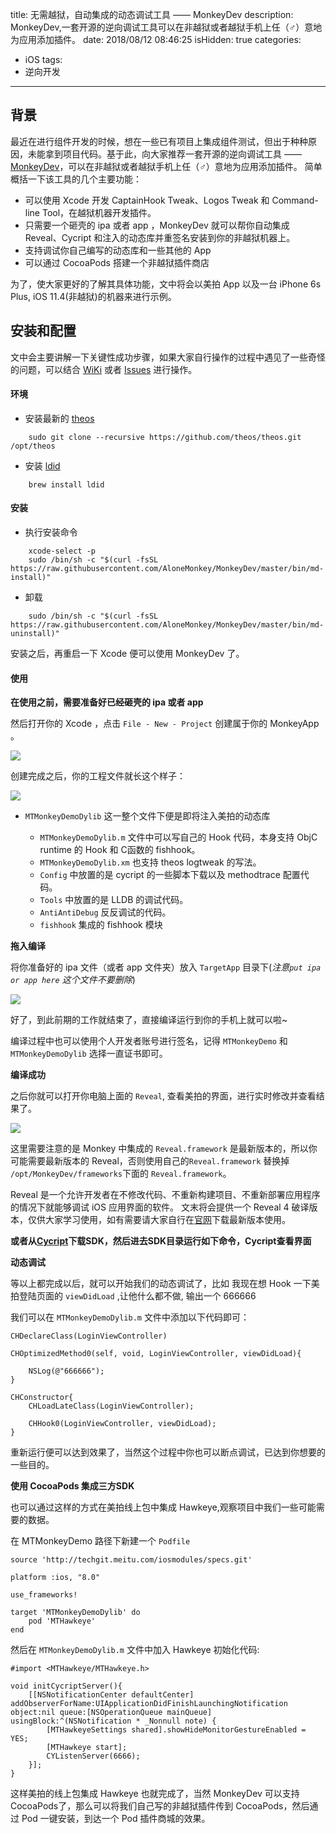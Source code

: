 
title: 无需越狱，自动集成的动态调试工具 —— MonkeyDev
description: MonkeyDev,一套开源的逆向调试工具可以在非越狱或者越狱手机上任（♂）意地为应用添加插件。
date: 2018/08/12 08:46:25
isHidden: true
categories: 
- iOS
tags:
- 逆向开发

---

## 背景

最近在进行组件开发的时候，想在一些已有项目上集成组件测试，但出于种种原因，未能拿到项目代码。基于此，向大家推荐一套开源的逆向调试工具 —— [MonkeyDev](https://github.com/AloneMonkey/MonkeyDev)，可以在非越狱或者越狱手机上任（♂）意地为应用添加插件。
简单概括一下该工具的几个主要功能：

- 可以使用 Xcode 开发 CaptainHook Tweak、Logos Tweak 和 Command-line Tool，在越狱机器开发插件。
- 只需要一个砸壳的 ipa 或者 app ，MonkeyDev 就可以帮你自动集成 Reveal、Cycript 和注入的动态库并重签名安装到你的非越狱机器上。
- 支持调试你自己编写的动态库和一些其他的 App
- 可以通过 CocoaPods 搭建一个非越狱插件商店

为了，使大家更好的了解其具体功能，文中将会以美拍 App 以及一台 iPhone 6s Plus, iOS 11.4(非越狱)的机器来进行示例。

## 安装和配置

文中会主要讲解一下关键性成功步骤，如果大家自行操作的过程中遇见了一些奇怪的问题，可以结合 [WiKi](https://github.com/AloneMonkey/MonkeyDev/wiki/%E5%AE%89%E8%A3%85) 或者 [Issues](https://github.com/AloneMonkey/MonkeyDev/issues) 进行操作。

#### 环境

- 安装最新的 [theos](https://github.com/theos/theos/wiki/Installation)

```
    sudo git clone --recursive https://github.com/theos/theos.git /opt/theos
```

- 安装 [ldid](http://iphonedevwiki.net/index.php/Ldid)

```
    brew install ldid
```

#### 安装

- 执行安装命令

```
    xcode-select -p
    sudo /bin/sh -c "$(curl -fsSL https://raw.githubusercontent.com/AloneMonkey/MonkeyDev/master/bin/md-install)"
```

- 卸载

```
    sudo /bin/sh -c "$(curl -fsSL https://raw.githubusercontent.com/AloneMonkey/MonkeyDev/master/bin/md-uninstall)"
```

安装之后，再重启一下 Xcode 便可以使用 MonkeyDev 了。


#### 使用

**在使用之前，需要准备好已经砸壳的 ipa 或者 app**

然后打开你的 Xcode ，点击 `File - New - Project` 创建属于你的 MonkeyApp 。

![](https://github.com/KnightJoker/KnightJoker.github.io/blob/hexo/KJBlog/source/_posts/Img/Create_project.png?raw=true)

创建完成之后，你的工程文件就长这个样子：

![](https://github.com/KnightJoker/KnightJoker.github.io/blob/hexo/KJBlog/source/_posts/Img/Project_files.png?raw=true)

- `MTMonkeyDemoDylib` 这一整个文件下便是即将注入美拍的动态库

    + `MTMonkeyDemoDylib.m` 文件中可以写自己的 Hook 代码，本身支持 ObjC runtime 的 Hook 和 C函数的 fishhook。
    + `MTMonkeyDemoDylib.xm` 也支持 theos logtweak 的写法。
    + `Config` 中放置的是 cycript 的一些脚本下载以及 methodtrace 配置代码。
    + `Tools` 中放置的是 LLDB 的调试代码。
    + `AntiAntiDebug` 反反调试的代码。
    + `fishhook` 集成的 fishhook 模块
    
**拖入编译**

将你准备好的 ipa 文件（或者 app 文件夹）放入 `TargetApp` 目录下(*注意`put ipa or app here` 这个文件不要删除*)

![](https://github.com/KnightJoker/KnightJoker.github.io/blob/hexo/KJBlog/source/_posts/Img/IPA_path.png?raw=true)

好了，到此前期的工作就结束了，直接编译运行到你的手机上就可以啦~

编译过程中也可以使用个人开发者账号进行签名，记得 `MTMonkeyDemo` 和 `MTMonkeyDemoDylib` 选择一直证书即可。

**编译成功**

之后你就可以打开你电脑上面的 `Reveal`, 查看美拍的界面，进行实时修改并查看结果了。

![](https://github.com/KnightJoker/KnightJoker.github.io/blob/hexo/KJBlog/source/_posts/Img/meipai_ui.png?raw=true)

这里需要注意的是 Monkey 中集成的 `Reveal.framework` 是最新版本的，所以你可能需要最新版本的 Reveal，否则使用自己的`Reveal.framework` 替换掉 `/opt/MonkeyDev/frameworks`下面的 `Reveal.framework`。

Reveal 是一个允许开发者在不修改代码、不重新构建项目、不重新部署应用程序的情况下就能够调试 iOS 应用界面的软件。 文末将会提供一个 Reveal 4 破译版本，仅供大家学习使用，如有需要请大家自行在[官网](http://revealapp.com/download/)下载最新版本使用。


**或者从[Cycript](http://www.cycript.org/)下载SDK，然后进去SDK目录运行如下命令，Cycript查看界面**

**动态调试**

等以上都完成以后，就可以开始我们的动态调试了，比如 我现在想 Hook 一下美拍登陆页面的 `viewDidLoad` ,让他什么都不做, 输出一个 666666

我们可以在 `MTMonkeyDemoDylib.m` 文件中添加以下代码即可：

```
CHDeclareClass(LoginViewController)

CHOptimizedMethod0(self, void, LoginViewController, viewDidLoad){
    
    NSLog(@"666666");
}

CHConstructor{
    CHLoadLateClass(LoginViewController);

    CHHook0(LoginViewController, viewDidLoad);
}
```

重新运行便可以达到效果了，当然这个过程中你也可以断点调试，已达到你想要的一些目的。

**使用 CocoaPods 集成三方SDK**

也可以通过这样的方式在美拍线上包中集成 Hawkeye,观察项目中我们一些可能需要的数据。

在 MTMonkeyDemo 路径下新建一个 `Podfile`

```
source 'http://techgit.meitu.com/iosmodules/specs.git'

platform :ios, "8.0"

use_frameworks! 

target 'MTMonkeyDemoDylib' do
    pod 'MTHawkeye'
end

```

然后在 `MTMonkeyDemoDylib.m` 文件中加入 Hawkeye 初始化代码:

```
#import <MTHawkeye/MTHawkeye.h>

void initCycriptServer(){
    [[NSNotificationCenter defaultCenter] addObserverForName:UIApplicationDidFinishLaunchingNotification object:nil queue:[NSOperationQueue mainQueue] usingBlock:^(NSNotification * _Nonnull note) {
        [MTHawkeyeSettings shared].showHideMonitorGestureEnabled = YES;
        [MTHawkeye start];
        CYListenServer(6666);
    }];
}
```

这样美拍的线上包集成 Hawkeye 也就完成了，当然 MonkeyDev 可以支持 CocoaPods了，那么可以将我们自己写的非越狱插件传到 CocoaPods，然后通过 Pod 一键安装，到达一个 Pod 插件商城的效果。




